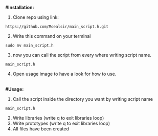 **#Installation:**

1. Clone repo using link:
~~~
https://github.com/Moealsir/main_script.h.git
~~~

2. Write this command on your terminal
~~~
sudo mv main_script.h
~~~

3. now you can call the script from every where writing script name.
~~~
main_script.h
~~~

4. Open usage image to have a look for how to use.
<br><br>

**#Usage:**
1. Call the script inside the directory you want by writing script name
~~~
main_script.h
~~~

2. Write libraries (write q to exit libraries loop)
3. Write prototypes (write q to exit libraries loop)
4. All files have been created